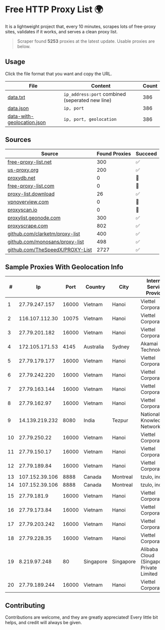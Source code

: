 
# Free HTTP Proxy List 🌍

It is a lightweight project that, every 10 minutes, scrapes lots of free-proxy sites, validates if it works, and serves a clean proxy list.


> Scraper found **5253** proxies at the latest update. Usable proxies are below.

## Usage

Click the file format that you want and copy the URL.


|File|Content|Count|
|----|-------|-----|
|[data.txt](https://raw.githubusercontent.com/themiralay/Proxy-List-World/master/data.txt)|`ip_address:port` combined (seperated new line)|386|
|[data.json](https://raw.githubusercontent.com/themiralay/Proxy-List-World/master/data.json)|`ip, port`|386|
|[data-with-geolocation.json](https://raw.githubusercontent.com/themiralay/Proxy-List-World/master/data-with-geolocation.json)|`ip, port, geolocation`|386|

## Sources

|Source|Found Proxies|Succeed|
|------|-------------|-------|
|[free-proxy-list.net](https://free-proxy-list.net)|300|✅|
|[us-proxy.org](https://www.us-proxy.org)|200|✅|
|[proxydb.net](http://proxydb.net)|0|🚫|
|[free-proxy-list.com](https://free-proxy-list.com/?page=&port=&type%5B%5D=http&type%5B%5D=https&up_time=0&search=Search)|0|🚫|
|[proxy-list.download](https://www.proxy-list.download/HTTP)|26|✅|
|[vpnoverview.com](https://vpnoverview.com/privacy/anonymous-browsing/free-proxy-servers)|0|🚫|
|[proxyscan.io](https://www.proxyscan.io)|0|🚫|
|[proxylist.geonode.com](https://proxylist.geonode.com/api/proxy-list?limit=300&page=1&sort_by=lastChecked&sort_type=desc&protocols=http,https)|300|✅|
|[proxyscrape.com](https://api.proxyscrape.com/v2/?request=displayproxies&protocol=http&timeout=10000&country=all&ssl=all&anonymity=all)|802|✅|
|[github.com/clarketm/proxy-list](https://raw.githubusercontent.com/clarketm/proxy-list/master/proxy-list-raw.txt)|400|✅|
|[github.com/monosans/proxy-list](https://raw.githubusercontent.com/monosans/proxy-list/main/proxies/http.txt)|498|✅|
|[github.com/TheSpeedX/PROXY-List](https://raw.githubusercontent.com/TheSpeedX/PROXY-List/master/http.txt)|2727|✅|


## Sample Proxies With Geolocation Info

|#|Ip|Port|Country|City|Internet Service Provider|
|-|--|----|-------|----|-------------------------|
|1|27.79.247.157|16000|Vietnam|Hanoi|Viettel Corporation|
|2|116.107.112.30|10075|Vietnam|Hanoi|Viettel Corporation|
|3|27.79.201.182|16000|Vietnam|Hanoi|Viettel Corporation|
|4|172.105.171.53|4145|Australia|Sydney|Akamai Technologies|
|5|27.79.179.177|16000|Vietnam|Hanoi|Viettel Corporation|
|6|27.79.242.220|16000|Vietnam|Hanoi|Viettel Corporation|
|7|27.79.163.144|16000|Vietnam|Hanoi|Viettel Corporation|
|8|27.79.162.97|16000|Vietnam|Hanoi|Viettel Corporation|
|9|14.139.219.232|8080|India|Tezpur|National Knowledge Network|
|10|27.79.250.22|16000|Vietnam|Hanoi|Viettel Corporation|
|11|27.79.150.17|16000|Vietnam|Hanoi|Viettel Corporation|
|12|27.79.189.84|16000|Vietnam|Hanoi|Viettel Corporation|
|13|107.152.39.106|8888|Canada|Montreal|tzulo, inc.|
|14|107.152.39.106|8888|Canada|Montreal|tzulo, inc.|
|15|27.79.181.9|16000|Vietnam|Hanoi|Viettel Corporation|
|16|27.79.173.84|16000|Vietnam|Hanoi|Viettel Corporation|
|17|27.79.203.242|16000|Vietnam|Hanoi|Viettel Corporation|
|18|27.79.228.35|16000|Vietnam|Hanoi|Viettel Corporation|
|19|8.219.97.248|80|Singapore|Singapore|Alibaba Cloud (Singapore) Private Limited|
|20|27.79.189.244|16000|Vietnam|Hanoi|Viettel Corporation|



## Contributing

Contributions are welcome, and they are greatly appreciated! Every
little bit helps, and credit will always be given.

